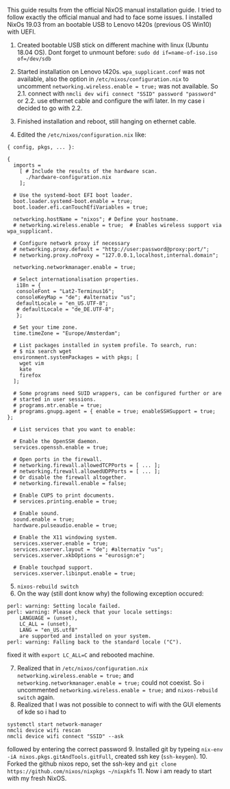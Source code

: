 This guide results from the official NixOS manual installation guide. 
I tried to follow exactly the official manual and had to face some issues.
I installed NixOs 19.03 from an bootable USB to Lenovo t420s (previous OS Win10) with UEFI.

1. Created bootable USB stick on different machine with linux (Ubuntu 18.04 OS).
Dont forget to unmount before:
`sudo dd if=name-of-iso.iso of=/dev/sdb`
2. Started installation on Lenovo t420s. `wpa_supplicant.conf` was not available, also the 
option in `/etc/nixos/configuration.nix` to uncomment `networking.wireless.enable = true;` was not
available. So
2.1. connect with `nmcli dev wifi connect "SSID" password "password"`  or
2.2. use ethernet cable and configure the wifi later.
In my case i decided to go with 2.2.

3. Finished installation and reboot, still hanging on ethernet cable.
4. Edited the `/etc/nixos/configuration.nix` like: 

```
{ config, pkgs, ... }:

{
  imports =
    [ # Include the results of the hardware scan.
      ./hardware-configuration.nix
    ];

  # Use the systemd-boot EFI boot loader.
  boot.loader.systemd-boot.enable = true;
  boot.loader.efi.canTouchEfiVariables = true;

  networking.hostName = "nixos"; # Define your hostname.
  # networking.wireless.enable = true;  # Enables wireless support via wpa_supplicant.

  # Configure network proxy if necessary
  # networking.proxy.default = "http://user:password@proxy:port/";
  # networking.proxy.noProxy = "127.0.0.1,localhost,internal.domain";

  networking.networkmanager.enable = true;

  # Select internationalisation properties.
   i18n = {
   consoleFont = "Lat2-Terminus16";
   consoleKeyMap = "de"; #alternativ "us";
   defaultLocale = "en_US.UTF-8";
   # defaultLocale = "de_DE.UTF-8";
   };

  # Set your time zone.
  time.timeZone = "Europe/Amsterdam";

  # List packages installed in system profile. To search, run:
  # $ nix search wget
  environment.systemPackages = with pkgs; [
    wget vim
    kate
    firefox
  ];

  # Some programs need SUID wrappers, can be configured further or are
  # started in user sessions.
  # programs.mtr.enable = true;
  # programs.gnupg.agent = { enable = true; enableSSHSupport = true; };

  # List services that you want to enable:

  # Enable the OpenSSH daemon.
  services.openssh.enable = true;

  # Open ports in the firewall.
  # networking.firewall.allowedTCPPorts = [ ... ];
  # networking.firewall.allowedUDPPorts = [ ... ];
  # Or disable the firewall altogether.
  # networking.firewall.enable = false;

  # Enable CUPS to print documents.
  # services.printing.enable = true;

  # Enable sound.
  sound.enable = true;
  hardware.pulseaudio.enable = true;

  # Enable the X11 windowing system.
  services.xserver.enable = true;
  services.xserver.layout = "de"; #alternativ "us";
  services.xserver.xkbOptions = "eurosign:e";

  # Enable touchpad support.
  services.xserver.libinput.enable = true;
```

5. `nixos-rebuild switch`
6. On the way (still dont know why) the following exception occured: 
```
perl: warning: Setting locale failed.
perl: warning: Please check that your locale settings:
    LANGUAGE = (unset),
    LC_ALL = (unset),
    LANG = "en_US.utf8"
    are supported and installed on your system.
perl: warning: Falling back to the standard locale ("C").
```
fixed it with `export LC_ALL=C` and rebooted machine.

7. Realized that in `/etc/nixos/configuration.nix` `networking.wireless.enable = true;` 
and ` networking.networkmanager.enable = true;`
could not coexist. So i uncommented `networking.wireless.enable = true;` and `nixos-rebuild switch` again.
8. Realized that I was not possible to connect to wifi with the GUI elements of kde so i had to
```
systemctl start network-manager
nmcli device wifi rescan
nmcli device wifi connect "SSID" --ask
```
followed by entering the correct password
9. Installed git by typeing `nix-env -iA nixos.pkgs.gitAndTools.gitFull`, created ssh key (`ssh-keygen`).
10. Forked the github nixos repo, set the ssh-key and `git clone https://github.com/nixos/nixpkgs ~/nixpkfs`
11. Now i am ready to start with my fresh NixOS. 
